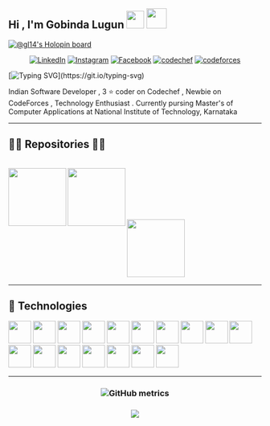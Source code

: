 
<h2>Hi , I'm Gobinda Lugun <img src="https://media.giphy.com/media/hvRJCLFzcasrR4ia7z/giphy.gif" width="35">
  <img src="https://media.giphy.com/media/tqfS3mgQU28ko/giphy.gif" width="40" height="40" frameBorder="0" class="giphy-embed" allowFullScreen></img>
</h2>

[![@gl14's Holopin board](https://holopin.me/gl14)](https://holopin.io/@gl14)

<div align='center'>

  <a href="https://www.linkedin.com/in/gobindalugun" target="_blank"><img src="https://img.shields.io/badge/LinkedIn-%230077B5.svg?&style=flat-square&logo=linkedin&logoColor=white" alt="LinkedIn"></a>
<a href="https://www.instagram.com/_gl14" target="_blank"><img src="https://img.shields.io/badge/Instagram-%23E4405F.svg?&style=flat-square&logo=instagram&logoColor=white" alt="Instagram"></a>
<a href="https://www.facebook.com/gobin098" target="_blank"><img src="https://img.shields.io/badge/Facebook-%231877F2.svg?&style=flat-square&logo=facebook&logoColor=white" alt="Facebook"></a>
<a href="https://www.codechef.com/users/gl14" target="_blank"><img src="https://img.shields.io/badge/codechef-%E2%8C%A8%EF%B8%8F-yellow" alt="codechef"></a>
 <a href="https://codeforces.com/profile/knightryder098" target="_blank"><img src="https://img.shields.io/badge/codeforces-%E2%8C%A8%EF%B8%8F-red" alt="codeforces"></a>
  
</div>


[![Typing SVG](https://readme-typing-svg.demolab.com?font=Fira+Code&size=19&duration=1500&pause=550&background=E7E7E700&vCenter=true&width=800&height=75&lines=Competitive+Coder;Website+Developer;Problem+Seeker;and+a+technopreneur+.;Nice+to+meet+you+..+!!)](https://git.io/typing-svg)


<p>Indian Software Developer , 3 ⭐ coder on Codechef , Newbie on CodeForces , Technology Enthusiast . Currently pursing Master's of Computer Applications at National Institute of Technology, Karnataka </p>

<hr>

<h2>👨‍💻 Repositories 👨‍💻</h2>
<br>
<div width="100%" align="center">
  <a align="left" href="https://github.com/knightryder098/DontTellMe" title="Don't Tell me">
    <img align="left" height="115" src="https://github-readme-stats.vercel.app/api/pin/?username=knightryder098&repo=DontTellMe&theme=react&border_color=61dafb&border_radius=10">
  </a>
 <a align="left" href="https://github.com/knightryder098/gobindafood" title="Gobinda Food">
    <img align="left" height="115" src="https://github-readme-stats.vercel.app/api/pin/?username=knightryder098&repo=gobindafood&theme=react&border_color=61dafb&border_radius=10">
  </a>
</div>
<br/><br/><br/><br/><br/><br/>
<div width="100%" align="center">
   <a align="left" href="https://github.com/knightryder098/gobindakeep" title="Gobinda Keep">
    <img align="left" height="115" src="https://github-readme-stats.vercel.app/api/pin/?username=knightryder098&repo=gobindakeep&theme=react&border_color=61dafb&border_radius=10">
  </a>
</div>


<br><br><br><br><br><br>
<hr>



<h2 align="left">🔧 Technologies</h2>
<p align="left"> 
            <img src="https://cdn.jsdelivr.net/gh/devicons/devicon/icons/cplusplus/cplusplus-original.svg" width='45' height='45' border-radius='20%' />
            <img src="https://cdn.jsdelivr.net/gh/devicons/devicon/icons/javascript/javascript-original.svg"  width='45' height='45' />
            <img src="https://cdn.jsdelivr.net/gh/devicons/devicon/icons/react/react-original-wordmark.svg" width='45' height='45' />
            <img src="https://cdn.jsdelivr.net/gh/devicons/devicon/icons/socketio/socketio-original-wordmark.svg"width='45' height='45' />
            <img src="https://cdn.jsdelivr.net/gh/devicons/devicon/icons/vscode/vscode-plain-wordmark.svg" width='45' height='45' />
            <img src="https://cdn.jsdelivr.net/gh/devicons/devicon/icons/html5/html5-plain-wordmark.svg" width='45' height='45' />
            <img src="https://cdn.jsdelivr.net/gh/devicons/devicon/icons/css3/css3-original-wordmark.svg" width='45' height='45' />
            <img src="https://cdn.jsdelivr.net/gh/devicons/devicon/icons/bootstrap/bootstrap-original-wordmark.svg" width='45' height='45' />
            <img src="https://cdn.jsdelivr.net/gh/devicons/devicon/icons/materialui/materialui-original.svg" width='45' height='45' />
            <img src="https://cdn.jsdelivr.net/gh/devicons/devicon/icons/github/github-original-wordmark.svg" width='45' height='45' />
            <img src="https://cdn.jsdelivr.net/gh/devicons/devicon/icons/socketio/socketio-original.svg" width='45' height='45' />
            <img src="https://cdn.jsdelivr.net/gh/devicons/devicon/icons/mongodb/mongodb-original-wordmark.svg" width='45' height='45' />
            <img src="https://cdn.jsdelivr.net/gh/devicons/devicon/icons/mysql/mysql-plain-wordmark.svg" width='45' height='45' />
            <img src="https://cdn.jsdelivr.net/gh/devicons/devicon/icons/linux/linux-original.svg" width='45' height='45' />
            <img src="https://cdn.jsdelivr.net/gh/devicons/devicon/icons/ruby/ruby-plain-wordmark.svg" width='45' height='45' />
            <img src="https://cdn.jsdelivr.net/gh/devicons/devicon/icons/rails/rails-plain-wordmark.svg" width='45' height='45' />
            <img src="https://cdn.jsdelivr.net/gh/devicons/devicon/icons/bash/bash-plain.svg" width='45' height='45' />
          
<br>

  <hr>


<!-- ![Top Langs](https://github-readme-stats.vercel.app/api/top-langs/?username=knightryder098&hide=TeX&layout=compact) -->

<!-- ![GitHub stats](https://github-readme-stats.vercel.app/api?username=knightryder098&theme=midnight-purple&show_icons=true) -->

<!-- <h3 align='center'>
  
![Metrics](https://metrics.lecoq.io/zumrudu-anka?template=classic&base.header=0&base.activity=0&base.community=0&base.repositories=0&base.metadata=0&achievements=1&achievements.threshold=C&achievements.secrets=true&achievements.limit=0&config.timezone=Europe%2FIstanbul)
  </h3> -->
  


 <h3 align='center'>
  
![GitHub metrics](https://metrics.lecoq.io/knightryder098) 
</h3>

  <h3 align='center'>
  
  ![](https://komarev.com/ghpvc/?username=knightryder098&label=Visitors)
</h3>



